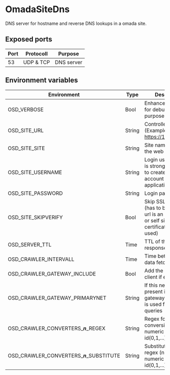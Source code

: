 # OmadaSiteDns

DNS server for hostname and reverse DNS lookups in a omada site.

## Exposed ports

| Port | Protocoll | Purpose    |
| ------ | ----------- | ------------ |
| 53   | UDP & TCP | DNS server |

## Environment variables

| Environment                               | Type   | Description                                                                                             | Default | Required |
| ------------------------------------------- | -------- | --------------------------------------------------------------------------------------------------------- | --------- | ---------- |
| OSD_VERBOSE                               | Bool   | Enhanced logging for debugging purpose                                                                  | False   |          |
| OSD_SITE_URL                              | String | Controller url (Example: https://192.168.0.2)                                                           |         | ✔       |
| OSD_SITE_SITE                             | String | Site name as seen in the web interface                                                                  | Default | ✔       |
| OSD_SITE_USERNAME                         | String | Login username (it is strongly advised to create a seperate account for each application)               |         | ✔       |
| OSD_SITE_PASSWORD                         | String | Login password                                                                                          |         | ✔       |
| OSD_SITE_SKIPVERIFY                       | Bool   | Skip SSL verification (has to be true if the url is an IP address or self signed certificates are used) | False   |          |
| OSD_SERVER_TTL                            | Time   | TTL of the DNS responses                                                                                | 5m      |          |
| OSD_CRAWLER_INTERVALL                     | Time   | Time between client data fetches                                                                        | 5m      |          |
| OSD_CRAWLER_GATEWAY_INCLUDE               | Bool   | Add the Gateway as client if enabled                                                                    | False   |          |
| OSD_CRAWLER_GATEWAY_PRIMARYNET            | String | If this network is present in the gateway its address is used for dns queries                           |         |          |
| OSD_CRAWLER_CONVERTERS_***n***_REGEX      | String | Regex for hostname conversion (n is the numeric converter id(0,1,...))                                  |         |          |
| OSD_CRAWLER_CONVERTERS_***n***_SUBSTITUTE | String | Substitution for the regex (n is the numeric converter id(0,1,...))                                     |         |          |
